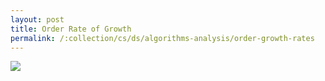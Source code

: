 ```yaml
---
layout: post
title: Order Rate of Growth
permalink: /:collection/cs/ds/algorithms-analysis/order-growth-rates
---
```


![]({{site.cdn}}/cse/algo/analysis/rate-of-growth.png)
